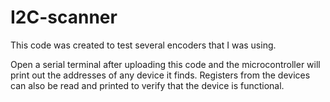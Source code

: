 # I2C-scanner
This code was created to test several encoders that I was using. 

Open a serial terminal after uploading this code and the microcontroller will print out the addresses of any device it finds. Registers from the devices can also be read and printed to verify that the device is functional.
